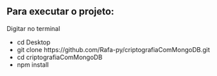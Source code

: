 <h2>Para executar o projeto: </h2>
<p>Digitar no terminal</p>
<ul>
  <li>cd Desktop</li>
  <li>git clone https://github.com/Rafa-py/criptografiaComMongoDB.git</li>
  <li>cd criptografiaComMongoDB</li>
  <li>npm install</li>
</ul>
